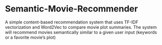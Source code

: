# Semantic-Movie-Recommender
A simple content-based recommendation system that uses TF-IDF vectorization and Word2Vec to compare movie plot summaries. The system will recommend movies semantically similar to a given user input (keywords or a favorite movie’s plot)
